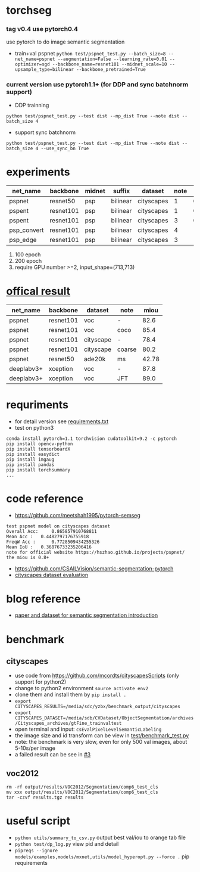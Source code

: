 # torchseg
### tag v0.4 use pytorch0.4
use pytorch to do image semantic segmentation
- train+val pspnet ```python test/pspnet_test.py --batch_size=8 --net_name=pspnet --augmentation=False --learning_rate=0.01 --optimizer=sgd --backbone_name=resnet101 --midnet_scale=10 --upsample_type=bilinear --backbone_pretrained=True```

### current version use pytorch1.1+ (for DDP and sync batchnorm support)
- DDP trainning
```
python test/pspnet_test.py --test dist --mp_dist True --note dist --batch_size 4
```
- support sync batchnorm
```
python test/pspnet_test.py --test dist --mp_dist True --note dist --batch_size 4 --use_sync_bn True
```

# experiments
| net_name    | backbone  | midnet | suffix   | dataset    | note | miou(t/v) |
| --------    | --------- | ------ | -------- | ---------- | ---- | --------- |
| pspnet      | resnet50  | psp    | bilinear | cityscapes |  1   | 0.6/0.5   |
| pspent      | resnet101 | psp    | bilinear | cityscapes |  1   | 0.75/0.47 |
| pspent      | resnet101 | psp    | bilinear | cityscapes |  3   | 0.80/0.50 |
| psp_convert | resnet101 | psp    | bilinear | cityscapes |  4   | -/- |
| psp_edge    | resnet101 | psp    | bilinear | cityscapes |  3   | -/- |

1. 100 epoch
3. 200 epoch
4. require GPU number >=2, input_shape=(713,713)

# [offical result](https://hszhao.github.io/projects/pspnet/)
| net_name | backbone | dataset | note | miou |
| -------- | -------- | ------- | ---- | ---- |
| pspnet   |resnet101 | voc     | -    | 82.6 |
| pspnet   |resnet101 | voc     | coco | 85.4 |
| pspnet   |resnet101 |cityscape| -    | 78.4 |
| pspnet   |resnet101 |cityscape|coarse| 80.2 |
| pspnet   |resnet50  |ade20k   | ms   | 42.78|
|deeplabv3+|xception  | voc     | -    | 87.8 |
|deeplabv3+|xception  | voc     | JFT  | 89.0 |

# requriments
- for detail version see [requirements.txt](requirements.txt)
- test on python3
```
conda install pytorch=1.1 torchvision cudatoolkit=9.2 -c pytorch
pip install opencv-python
pip install tensorboardX
pip install easydict
pip install imgaug
pip install pandas
pip install torchsummary
...
```

# code reference
- https://github.com/meetshah1995/pytorch-semseg
```
test pspnet model on cityscapes dataset
Overall Acc: 	 0.865857910768811
Mean Acc : 	 0.4482797176755918
FreqW Acc : 	 0.7728509434255326
Mean IoU : 	 0.36876733235206416
note for official website https://hszhao.github.io/projects/pspnet/
the miou is 0.8+
```
- https://github.com/CSAILVision/semantic-segmentation-pytorch
- [cityscapes dataset evaluation](https://github.com/mcordts/cityscapesScripts)

# blog reference
- [paper and dataset for semantic segmentation introduction](https://meetshah1995.github.io/semantic-segmentation/deep-learning/pytorch/visdom/2017/06/01/semantic-segmentation-over-the-years.html#sec_datasets)

# benchmark

## cityscapes
- use code from https://github.com/mcordts/cityscapesScripts (only support for python2)
- change to python2 environment `source activate env2`
- clone them and install them by `pip install .`
- `export CITYSCAPES_RESULTS=/media/sdc/yzbx/benchmark_output/cityscapes`
- `export CITYSCAPES_DATASET=/media/sdb/CVDataset/ObjectSegmentation/archives/Cityscapes_archives/gtFine_trainvaltest`
- open terminal and input: `csEvalPixelLevelSemanticLabeling`
- the image size and id transform can be view in [test/benchmark_test.py](test/benchmark_test.py)
- note: the benchmark is very slow, even for only 500 val images, about 5-10s/per image
- a failed result can be see in [#3](https://github.com/ISCAS007/torchseg/issues/3)

## voc2012
```
rm -rf output/results/VOC2012/Segmentation/comp6_test_cls
mv xxx output/results/VOC2012/Segmentation/comp6_test_cls
tar -czvf results.tgz results
```


# useful script
- `python utils/summary_to_csv.py` output best val/iou to orange tab file
- `python test/dp_log.py` view pid and detail
- `pipreqs --ignore models/examples,models/mxnet,utils/model_hyperopt.py --force .` pip requirements
